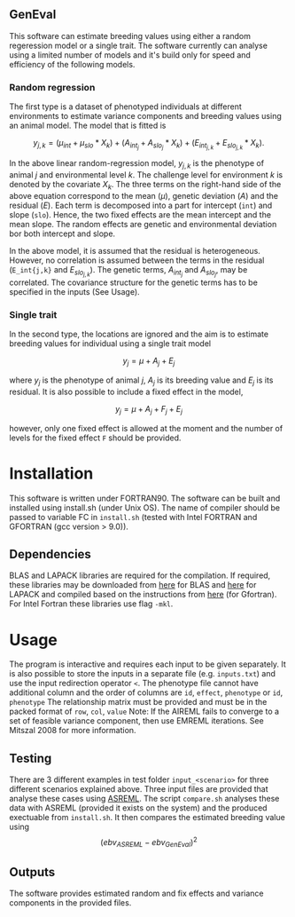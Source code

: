 ## GenEval
This software can estimate breeding values using either a random regeression model or a single trait. The software currently can analyse using a limited number of models and it's build only for speed and efficiency of the following models. 

### Random regression
The first type is a dataset of phenotyped individuals at different environments to estimate variance components and breeding values using an animal model. The model that is fitted is

$$y_{j,k} = (\mu_{int} + \mu_{slo} * X_{k}) + (A_{int_{j}} + A_{slo_{j}} * X_{k}) + (E_{int_{j,k}} + E_{slo_{j,k}} * X_{k}).$$
	
In the above linear random-regression model, $y_{j,k}$ is the phenotype of animal $j$ and environmental level $k$. The challenge level for environment $k$ is denoted by the covariate $X_{k}$. The three terms on the right-hand side of the above equation correspond to the mean ($\mu$), genetic deviation ($A$) and the residual ($E$). Each term is decomposed into a part for intercept (`int`) and slope (`slo`). Hence, the two fixed effects are the mean intercept and the mean slope. The random effects are genetic and environmental deviation bor both intercept and slope.

In the above model, it is assumed that the residual is heterogeneous. However, no correlation is assumed between the terms in the residual (`E_int{j,k}` and $E_{slo_{j,k}}$). The genetic terms, $A_{int_{j}}$ and $A_{slo_{j}}$, may be correlated. The covariance structure for the genetic terms has to be specified in the inputs (See Usage). 

### Single trait
In the second type, the locations are ignored and the aim is to estimate breeding values for individual using a single trait model

$$y_{j} = \mu + A_j + E_j$$

where $y_j$ is the phenotype of animal $j$, $A_j$ is its breeding value and $E_j$ is its residual. It is also possible to include a fixed effect in the model,

$$y_{j} = \mu + A_j + F_j + E_j$$

however, only one fixed effect is allowed at the moment and the number of levels for the fixed effect `F` should be provided.


# Installation
This software is written under FORTRAN90. The software can be built and installed using install.sh (under Unix OS). The name of compiler should be passed to variable FC in `install.sh` (tested with Intel FORTRAN and GFORTRAN (gcc version > 9.0)). 

## Dependencies
BLAS and LAPACK libraries are required for the compilation. If required, these libraries may be downloaded from [here](http://www.netlib.org/blas/blas.tgz) for BLAS and [here](http://www.netlib.org/lapack/lapack.tgz) for LAPACK and compiled based on the instructions from [here](https://gcc.gnu.org/wiki/GfortranBuild) (for Gfortran). For Intel Fortran these libraries use flag `-mkl`.

# Usage
The program is interactive and requires each input to be given separately. It is also possible to store the inputs in a separate file (e.g. `inputs.txt`) and use the input redirection operator `<`.
The phenotype file cannot have additional column and the order of columns are `id`, `effect`, `phenotype` or `id`, `phenotype`
The relationship matrix must be provided and must be in the packed format of `row`, `col`, `value`
Note: If the AIREML fails to converge to a set of feasible variance component, then use EMREML iterations. See Mitszal 2008 for more information.

## Testing
There are 3 different examples in test folder `input_<scenario>` for three different scenarios explained above. Three input files are provided that analyse these cases using [ASREML](https://vsni.co.uk/software/asreml "ASREML homepage"). The script `compare.sh` analyses these data with ASREML (provided it exists on the system) and the produced exectuable from `install.sh`. It then compares the estimated breeding value using
$$(ebv_{ASREML} - ebv_{GenEval})^2$$ 

## Outputs
The software provides estimated random and fix effects and variance components in the provided files.

